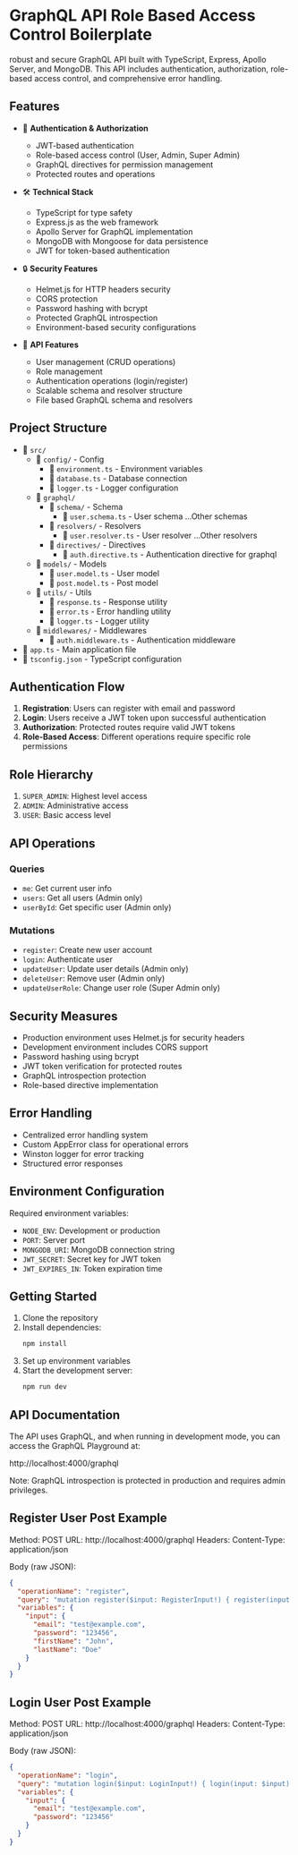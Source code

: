 # GraphQL API Role Based Access Control Boilerplate

 robust and secure GraphQL API built with TypeScript, Express, Apollo Server, and MongoDB. This API includes authentication, authorization, role-based access control, and comprehensive error handling.

## Features

- 🔐 **Authentication & Authorization**
  - JWT-based authentication
  - Role-based access control (User, Admin, Super Admin)
  - GraphQL directives for permission management
  - Protected routes and operations

- 🛠 **Technical Stack**
  - TypeScript for type safety
  - Express.js as the web framework
  - Apollo Server for GraphQL implementation
  - MongoDB with Mongoose for data persistence
  - JWT for token-based authentication

- 🔒 **Security Features**
  - Helmet.js for HTTP headers security
  - CORS protection
  - Password hashing with bcrypt
  - Protected GraphQL introspection
  - Environment-based security configurations

- 📝 **API Features**
  - User management (CRUD operations)
  - Role management
  - Authentication operations (login/register)
  - Scalable schema and resolver structure
  - File based GraphQL schema and resolvers

## Project Structure

- 📁 `src/`
  - 📁 `config/` - Config
    - 📄 `environment.ts` - Environment variables
    - 📄 `database.ts` - Database connection
    - 📄 `logger.ts` - Logger configuration
  - 📁 `graphql/` 
    - 📁 `schema/` - Schema
      - 📄 `user.schema.ts` - User schema
      ...Other schemas
    - 📁 `resolvers/` - Resolvers
      - 📄 `user.resolver.ts` - User resolver
      ...Other resolvers
    - 📁 `directives/` - Directives
      - 📄 `auth.directive.ts` - Authentication directive for graphql
  - 📁 `models/` - Models
    - 📄 `user.model.ts` - User model
    - 📄 `post.model.ts` - Post model
  - 📁 `utils/` - Utils
    - 📄 `response.ts` - Response utility
    - 📄 `error.ts` - Error handling utility
    - 📄 `logger.ts` - Logger utility
  - 📁 `middlewares/` - Middlewares
    - 📄 `auth.middleware.ts` - Authentication middleware
- 📄 `app.ts` - Main application file
- 📄 `tsconfig.json` - TypeScript configuration
      

## Authentication Flow

1. **Registration**: Users can register with email and password
2. **Login**: Users receive a JWT token upon successful authentication
3. **Authorization**: Protected routes require valid JWT tokens
4. **Role-Based Access**: Different operations require specific role permissions

## Role Hierarchy

1. `SUPER_ADMIN`: Highest level access
2. `ADMIN`: Administrative access
3. `USER`: Basic access level

## API Operations

### Queries
- `me`: Get current user info
- `users`: Get all users (Admin only)
- `userById`: Get specific user (Admin only)

### Mutations
- `register`: Create new user account
- `login`: Authenticate user
- `updateUser`: Update user details (Admin only)
- `deleteUser`: Remove user (Admin only)
- `updateUserRole`: Change user role (Super Admin only)

## Security Measures

- Production environment uses Helmet.js for security headers
- Development environment includes CORS support
- Password hashing using bcrypt
- JWT token verification for protected routes
- GraphQL introspection protection
- Role-based directive implementation

## Error Handling

- Centralized error handling system
- Custom AppError class for operational errors
- Winston logger for error tracking
- Structured error responses

## Environment Configuration
Required environment variables:
- `NODE_ENV`: Development or production
- `PORT`: Server port
- `MONGODB_URI`: MongoDB connection string
- `JWT_SECRET`: Secret key for JWT token
- `JWT_EXPIRES_IN`: Token expiration time


## Getting Started

1. Clone the repository
2. Install dependencies:
   ```bash
   npm install
   ```
3. Set up environment variables
4. Start the development server:
   ```bash
   npm run dev
   ```

## API Documentation

The API uses GraphQL, and when running in development mode, you can access the GraphQL Playground at:

http://localhost:4000/graphql


Note: GraphQL introspection is protected in production and requires admin privileges.

## Register User Post Example

Method: POST
URL: http://localhost:4000/graphql
Headers: 
  Content-Type: application/json

Body (raw JSON):
```json
{
  "operationName": "register",
  "query": "mutation register($input: RegisterInput!) { register(input: $input) { token user { id email firstName lastName } } }",
  "variables": {
    "input": {
      "email": "test@example.com",
      "password": "123456",
      "firstName": "John",
      "lastName": "Doe"
    }
  }
}
```

## Login User Post Example

Method: POST
URL: http://localhost:4000/graphql
Headers: 
  Content-Type: application/json

Body (raw JSON):
```json
{
  "operationName": "login",
  "query": "mutation login($input: LoginInput!) { login(input: $input) { token user { id email firstName lastName } } }",
  "variables": {
    "input": {
      "email": "test@example.com",
      "password": "123456"
    }
  }
}
```

